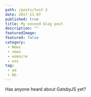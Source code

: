 ```yaml
---
path: /posts/test-2
date: 2017-11-07
published: true
title: My second blog post
description: ""
featuredImage: 
featured: false
category:
 - News
 - news
 - новости
 - xxx
tag:
 - aa
 - bb
---
```


Has anyone heard about GatsbyJS yet?